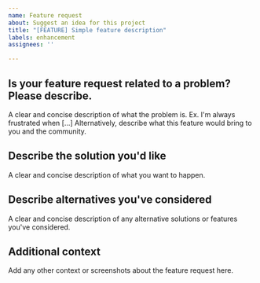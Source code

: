 ```yaml
---
name: Feature request
about: Suggest an idea for this project
title: "[FEATURE] Simple feature description"
labels: enhancement
assignees: ''

---
```


## Is your feature request related to a problem? Please describe.
A clear and concise description of what the problem is. Ex. I'm always frustrated when [...]
Alternatively, describe what this feature would bring to you and the community.

## Describe the solution you'd like
A clear and concise description of what you want to happen.

## Describe alternatives you've considered
A clear and concise description of any alternative solutions or features you've considered.

## Additional context
Add any other context or screenshots about the feature request here.
